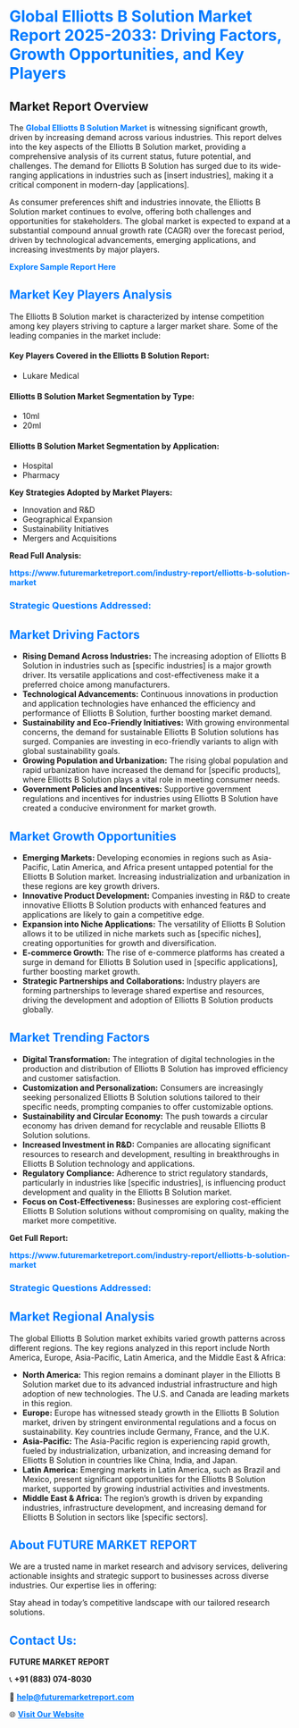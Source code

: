 <h1 style="color: #007BFF;">Global Elliotts B Solution Market Report 2025-2033: Driving Factors, Growth Opportunities, and Key Players</h1>

<section id="overview">
<h2>Market Report Overview</h2>
<p>The <a href="https://www.futuremarketreport.com/industry-report/elliotts-b-solution-market" style="color: #007BFF; text-decoration: none;"><strong>Global Elliotts B Solution Market</strong></a> is witnessing significant growth, driven by increasing demand across various industries. This report delves into the key aspects of the Elliotts B Solution market, providing a comprehensive analysis of its current status, future potential, and challenges. The demand for Elliotts B Solution has surged due to its wide-ranging applications in industries such as [insert industries], making it a critical component in modern-day [applications].</p>
<p>As consumer preferences shift and industries innovate, the Elliotts B Solution market continues to evolve, offering both challenges and opportunities for stakeholders. The global market is expected to expand at a substantial compound annual growth rate (CAGR) over the forecast period, driven by technological advancements, emerging applications, and increasing investments by major players.</p>
</section>

<section id="overview">
<p><a href="https://www.futuremarketreport.com/request-sample/reportId=43948" style="color: #007BFF; text-decoration: none;"><strong>Explore Sample Report Here</strong></a></p>
</section>

<section id="key-players">
<h2 style="color: #007BFF;">Market Key Players Analysis</h2>
<p>The Elliotts B Solution market is characterized by intense competition among key players striving to capture a larger market share. Some of the leading companies in the market include:</p>
<h4>Key Players Covered in the Elliotts B Solution Report:</h4>
<ul><li>Lukare Medical</li></ul>
<h4>Elliotts B Solution Market Segmentation by Type:</h4>
<ul><li>10ml</li><li>20ml</li></ul>

<h4>Elliotts B Solution Market Segmentation by Application:</h4>
<ul><li>Hospital</li><li>Pharmacy</li></ul>
<p><strong>Key Strategies Adopted by Market Players:</strong></p>
<ul>
<li>Innovation and R&D</li>
<li>Geographical Expansion</li>
<li>Sustainability Initiatives</li>
<li>Mergers and Acquisitions</li>
</ul>
</section>

<section>
<p><strong>Read Full Analysis: </strong></p><a href="https://www.futuremarketreport.com/industry-report/elliotts-b-solution-market" style="color: #007BFF; text-decoration: none;"><strong>https://www.futuremarketreport.com/industry-report/elliotts-b-solution-market</strong></a>
<h3 style="color: #007BFF;">Strategic Questions Addressed:</h3>
</section>

<section id="driving-factors">
<h2 style="color: #007BFF;">Market Driving Factors</h2>
<ul>
<li><strong>Rising Demand Across Industries:</strong> The increasing adoption of Elliotts B Solution in industries such as [specific industries] is a major growth driver. Its versatile applications and cost-effectiveness make it a preferred choice among manufacturers.</li>
<li><strong>Technological Advancements:</strong> Continuous innovations in production and application technologies have enhanced the efficiency and performance of Elliotts B Solution, further boosting market demand.</li>
<li><strong>Sustainability and Eco-Friendly Initiatives:</strong> With growing environmental concerns, the demand for sustainable Elliotts B Solution solutions has surged. Companies are investing in eco-friendly variants to align with global sustainability goals.</li>
<li><strong>Growing Population and Urbanization:</strong> The rising global population and rapid urbanization have increased the demand for [specific products], where Elliotts B Solution plays a vital role in meeting consumer needs.</li>
<li><strong>Government Policies and Incentives:</strong> Supportive government regulations and incentives for industries using Elliotts B Solution have created a conducive environment for market growth.</li>
</ul>
</section>

<section id="growth-opportunities">
<h2 style="color: #007BFF;">Market Growth Opportunities</h2>
<ul>
<li><strong>Emerging Markets:</strong> Developing economies in regions such as Asia-Pacific, Latin America, and Africa present untapped potential for the Elliotts B Solution market. Increasing industrialization and urbanization in these regions are key growth drivers.</li>
<li><strong>Innovative Product Development:</strong> Companies investing in R&D to create innovative Elliotts B Solution products with enhanced features and applications are likely to gain a competitive edge.</li>
<li><strong>Expansion into Niche Applications:</strong> The versatility of Elliotts B Solution allows it to be utilized in niche markets such as [specific niches], creating opportunities for growth and diversification.</li>
<li><strong>E-commerce Growth:</strong> The rise of e-commerce platforms has created a surge in demand for Elliotts B Solution used in [specific applications], further boosting market growth.</li>
<li><strong>Strategic Partnerships and Collaborations:</strong> Industry players are forming partnerships to leverage shared expertise and resources, driving the development and adoption of Elliotts B Solution products globally.</li>
</ul>
</section>

<section id="trending-factors">
<h2 style="color: #007BFF;">Market Trending Factors</h2>
<ul>
<li><strong>Digital Transformation:</strong> The integration of digital technologies in the production and distribution of Elliotts B Solution has improved efficiency and customer satisfaction.</li>
<li><strong>Customization and Personalization:</strong> Consumers are increasingly seeking personalized Elliotts B Solution solutions tailored to their specific needs, prompting companies to offer customizable options.</li>
<li><strong>Sustainability and Circular Economy:</strong> The push towards a circular economy has driven demand for recyclable and reusable Elliotts B Solution solutions.</li>
<li><strong>Increased Investment in R&D:</strong> Companies are allocating significant resources to research and development, resulting in breakthroughs in Elliotts B Solution technology and applications.</li>
<li><strong>Regulatory Compliance:</strong> Adherence to strict regulatory standards, particularly in industries like [specific industries], is influencing product development and quality in the Elliotts B Solution market.</li>
<li><strong>Focus on Cost-Effectiveness:</strong> Businesses are exploring cost-efficient Elliotts B Solution solutions without compromising on quality, making the market more competitive.</li>
</ul>
</section>

<section>
<p><strong>Get Full Report: </strong></p><a href="https://www.futuremarketreport.com/industry-report/elliotts-b-solution-market" style="color: #007BFF; text-decoration: none;"><strong>https://www.futuremarketreport.com/industry-report/elliotts-b-solution-market</strong></a>
<h3 style="color: #007BFF;">Strategic Questions Addressed:</h3>
</section>


<section id="regional-analysis">
<h2 style="color: #007BFF;">Market Regional Analysis</h2>
<p>The global Elliotts B Solution market exhibits varied growth patterns across different regions. The key regions analyzed in this report include North America, Europe, Asia-Pacific, Latin America, and the Middle East & Africa:</p>
<ul>
<li><strong>North America:</strong> This region remains a dominant player in the Elliotts B Solution market due to its advanced industrial infrastructure and high adoption of new technologies. The U.S. and Canada are leading markets in this region.</li>
<li><strong>Europe:</strong> Europe has witnessed steady growth in the Elliotts B Solution market, driven by stringent environmental regulations and a focus on sustainability. Key countries include Germany, France, and the U.K.</li>
<li><strong>Asia-Pacific:</strong> The Asia-Pacific region is experiencing rapid growth, fueled by industrialization, urbanization, and increasing demand for Elliotts B Solution in countries like China, India, and Japan.</li>
<li><strong>Latin America:</strong> Emerging markets in Latin America, such as Brazil and Mexico, present significant opportunities for the Elliotts B Solution market, supported by growing industrial activities and investments.</li>
<li><strong>Middle East & Africa:</strong> The region’s growth is driven by expanding industries, infrastructure development, and increasing demand for Elliotts B Solution in sectors like [specific sectors].</li>
</ul>
</section>

<footer>
<h2 style="color: #007BFF;">About FUTURE MARKET REPORT</h2>
<p>We are a trusted name in market research and advisory services, delivering actionable insights and strategic support to businesses across diverse industries. Our expertise lies in offering:</p>

<p>Stay ahead in today’s competitive landscape with our tailored research solutions.</p>

<h2 style="color: #007BFF;">Contact Us:</h2>
<p><strong>FUTURE MARKET REPORT</strong></p>
<p>📞 <strong>+91 (883) 074-8030</strong></p>
<p>📧 <strong><a href="mailto:help@futuremarketreport.com" style="color: #007BFF;">help@futuremarketreport.com</a></strong></p>
<p>🌐 <strong><a href="https://www.futuremarketreport.com/" style="color: #007BFF;">Visit Our Website</a></strong></p>
</footer>
